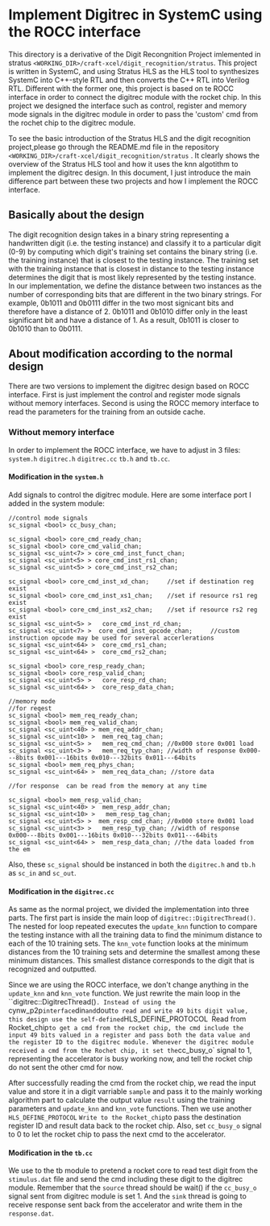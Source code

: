 # Implement Digitrec in SystemC using the ROCC interface

This directory is a derivative of the Digit Recongnition Project imlemented in stratus `<WORKING_DIR>/craft-xcel/digit_recognition/stratus`. This project is written in SystemC, and using Stratus HLS as the HLS tool to synthesizes SystemC into C++-style RTL and then converts the C++ RTL into Verilog RTL. Different with the former one, this project is based on te ROCC interface in order to connect the digitrec module with the rocket chip. In this project we designed the interface such as control, register and memory mode signals in the digitrec module in order to pass the 'custom' cmd from the rochet chip to the digitrec module.

To see the basic introduction of the Stratus HLS and the digit recognition project,please go through the README.md file in the repository `<WORKING_DIR>/craft-xcel/digit_recognition/stratus` . It clearly shows the overview of the Stratus HLS tool and how it uses the knn algotithm to implement the digitrec design. In this document, I just introduce the main difference part between these two projects and how I implement the ROCC interface.

## Basically about the design 

The digit recognition design takes in a binary string representing a handwritten digit (i.e. the testing instance) and classify it to a particular digit (0-9) by computing which digit's training set contains the binary string (i.e. the training instance) that is closest to the testing instance. The training set with the training instance that is closest in distance to the testing instance determines the digit that is most likely represented by the testing instance. In our implementation, we define the distance between two instances as the number of corresponding bits that are different in the two binary strings. For example, 0b1011 and 0b0111 differ in the two most signicant bits and therefore have a distance of 2. 0b1011 and 0b1010 differ only in the least significant bit and have a distance of 1. As a result, 0b1011 is closer to 0b1010 than to 0b0111.

## About modification according to the normal design

There are two versions to implement the digitrec design based on ROCC interface. First is just implement the control and register mode signals without memory interfaces. Second is using the ROCC memory interface to read the parameters for the training from an outside cache. 

### Without memory interface

In order to implement the ROCC interface, we have to adjust in 3 files: `system.h` `digitrec.h` `digitrec.cc` `tb.h` and `tb.cc`.

#### Modification in the `system.h` 

Add signals to control the digitrec module. Here are some interface port I added in the system module: 

    //control mode signals
    sc_signal <bool> cc_busy_chan;             

    sc_signal <bool> core_cmd_ready_chan;
    sc_signal <bool> core_cmd_valid_chan;
    sc_signal <sc_uint<7> > core_cmd_inst_funct_chan;
    sc_signal <sc_uint<5> > core_cmd_inst_rs1_chan;
    sc_signal <sc_uint<5> > core_cmd_inst_rs2_chan;

    sc_signal <bool> core_cmd_inst_xd_chan;     //set if destination reg exist
    sc_signal <bool> core_cmd_inst_xs1_chan;    //set if resource rs1 reg exist
    sc_signal <bool> core_cmd_inst_xs2_chan;    //set if resource rs2 reg exist
    sc_signal <sc_uint<5> >   core_cmd_inst_rd_chan;
    sc_signal <sc_uint<7> >  core_cmd_inst_opcode_chan;     //custom instruction opcode may be used for several accerlerations
    sc_signal <sc_uint<64> >  core_cmd_rs1_chan;
    sc_signal <sc_uint<64> >  core_cmd_rs2_chan;

    sc_signal <bool> core_resp_ready_chan;
    sc_signal <bool> core_resp_valid_chan;
    sc_signal <sc_uint<5> >   core_resp_rd_chan;
    sc_signal <sc_uint<64> >  core_resp_data_chan;

    //memory mode
    //for reqest
    sc_signal <bool> mem_req_ready_chan;
    sc_signal <bool> mem_req_valid_chan;
    sc_signal <sc_uint<40> > mem_req_addr_chan;
    sc_signal <sc_uint<10> >  mem_req_tag_chan;
    sc_signal <sc_uint<5> >   mem_req_cmd_chan; //0x000 store 0x001 load
    sc_signal <sc_uint<3> >   mem_req_typ_chan; //width of response 0x000---8bits 0x001---16bits 0x010---32bits 0x011---64bits
    sc_signal <bool> mem_req_phys_chan;
    sc_signal <sc_uint<64> >  mem_req_data_chan; //store data

    //for response  can be read from the memory at any time

    sc_signal <bool> mem_resp_valid_chan;
    sc_signal <sc_uint<40> >  mem_resp_addr_chan;
    sc_signal <sc_uint<10> >   mem_resp_tag_chan;
    sc_signal <sc_uint<5> >  mem_resp_cmd_chan; //0x000 store 0x001 load
    sc_signal <sc_uint<3> >   mem_resp_typ_chan; //width of response 0x000---8bits 0x001---16bits 0x010---32bits 0x011---64bits
    sc_signal <sc_uint<64> >  mem_resp_data_chan; //the data loaded from the em

Also, these `sc_signal` should be instanced in both the `digitrec.h` and `tb.h` as `sc_in` and `sc_out`.  

#### Modification in the `digitrec.cc`

As same as the normal project, we divided the implementation into three parts. The first part is inside the main loop of `digitrec::DigitrecThread()`. The nested for loop repeated executes the `update_knn` function to compare the testing instance with all the training data to find the minimum distance to each of the 10 training sets. The `knn_vote` function looks at the minimum distances from the 10 training sets and determine the smallest among these minimum distances. This smallest distance corresponds to the digit that is recognized and outputted. 

Since we are using the ROCC interface, we don't change anything in the `update_knn` and `knn_vote` function. We just rewrite the main loop in the ``digitrec::DigitrecThread()`. Instead of using the `cynw_p2p` interface `din` and `dout` to read and write 49 bits digit value, this design use the self-defined `HLS_DEFINE_PROTOCOL` `Read from Rocket_chip` to get a cmd from the rocket chip, the cmd include the input 49 bits valued in a register and pass both the data value and the register ID to the digitrec module. Whenever the digitrec module received a cmd from the Rochet chip, it set the `cc_busy_o` signal to 1, representing the accelerator is busy working now, and tell the rocket chip do not sent the other cmd for now. 

After successfully reading the cmd from the rocket chip, we read the input value and store it in a digit varriable `sample` and pass it to the mainly working algorithm part to calculate the output value `result` using the training parameters and `update_knn` and `knn_vote` functions. Then we use another `HLS_DEFINE_PROTOCOL` `Write to the Rocket_chip`to pass the destination register ID and result data back to the rocket chip. Also, set `cc_busy_o` signal to 0 to let the rocket chip to pass the next cmd to the accelerator.

#### Modification in the `tb.cc`

We use to the tb module to pretend a rocket core to read test digit from the `stimulus.dat` file and send the cmd including these digit to the digitrec module. Remember that the `source` thread should be wait() if the `cc_busy_o` signal sent from digitrec module is set 1. And the `sink` thread is going to receive response sent back from the accelerator and write them in the `response.dat`.



